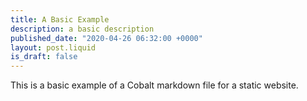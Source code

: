 ```yaml
---
title: A Basic Example
description: a basic description
published_date: "2020-04-26 06:32:00 +0000"
layout: post.liquid
is_draft: false
---
```

This is a basic example of a Cobalt markdown file for a static website.